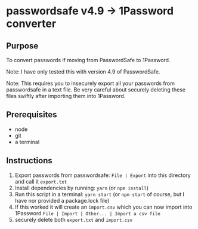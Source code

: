 # passwordsafe v4.9 -> 1Password converter

## Purpose

To convert passwords if moving from PasswordSafe to 1Password.

Note: I have only tested this with version 4.9 of PasswordSafe.

Note: This requires you to insecurely export all your passwords from passwordsafe in a text file. Be very careful about securely deleting these files swiftly after importing them into 1Password.

## Prerequisites

 * node
 * git
 * a terminal

## Instructions

 1. Export passwords from passwordsafe: `File | Export` into this directory and call it `export.txt`
 2. Install dependencies by running: `yarn` (or `npm install`)
 3. Run this script in a terminal: `yarn start` (or `npm start` of course, but I have nor provided a package.lock file)
 4. If this worked it will create an `import.csv` which you can now import into 1Password `File | Import | Other... | Import a csv file`
 5. securely delete both `export.txt` and `import.csv`
